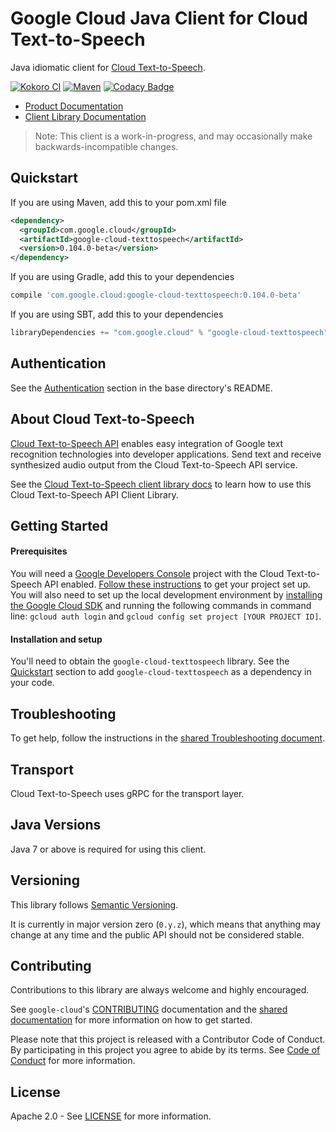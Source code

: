 Google Cloud Java Client for Cloud Text-to-Speech
======================================

Java idiomatic client for [Cloud Text-to-Speech][cloud-texttospeech].

[![Kokoro CI](http://storage.googleapis.com/cloud-devrel-public/java/badges/google-cloud-java/master.svg)](http://storage.googleapis.com/cloud-devrel-public/java/badges/google-cloud-java/master.html)
[![Maven](https://img.shields.io/maven-central/v/com.google.cloud/google-cloud-texttospeech.svg)](https://img.shields.io/maven-central/v/com.google.cloud/google-cloud-texttospeech.svg)
[![Codacy Badge](https://api.codacy.com/project/badge/grade/9da006ad7c3a4fe1abd142e77c003917)](https://www.codacy.com/app/mziccard/google-cloud-java)

- [Product Documentation][texttospeech-product-docs]
- [Client Library Documentation][texttospeech-client-lib-docs]

> Note: This client is a work-in-progress, and may occasionally
> make backwards-incompatible changes.

Quickstart
----------

[//]: # ({x-version-update-start:google-cloud-texttospeech:released})
If you are using Maven, add this to your pom.xml file
```xml
<dependency>
  <groupId>com.google.cloud</groupId>
  <artifactId>google-cloud-texttospeech</artifactId>
  <version>0.104.0-beta</version>
</dependency>
```
If you are using Gradle, add this to your dependencies
```Groovy
compile 'com.google.cloud:google-cloud-texttospeech:0.104.0-beta'
```
If you are using SBT, add this to your dependencies
```Scala
libraryDependencies += "com.google.cloud" % "google-cloud-texttospeech" % "0.104.0-beta"
```
[//]: # ({x-version-update-end})

Authentication
--------------

See the [Authentication](https://github.com/googleapis/google-cloud-java#authentication) section in the base directory's README.

About Cloud Text-to-Speech
----------------------------

[Cloud Text-to-Speech API][cloud-texttospeech] enables easy integration of Google text recognition technologies into developer applications. Send text and receive synthesized audio output from the Cloud Text-to-Speech API service.

See the [Cloud Text-to-Speech client library docs][texttospeech-client-lib-docs] to learn how to use this Cloud Text-to-Speech API Client Library.

Getting Started
---------------
#### Prerequisites
You will need a [Google Developers Console](https://console.developers.google.com/) project with the Cloud Text-to-Speech API enabled. [Follow these instructions](https://cloud.google.com/resource-manager/docs/creating-managing-projects) to get your project set up. You will also need to set up the local development environment by [installing the Google Cloud SDK](https://cloud.google.com/sdk/) and running the following commands in command line: `gcloud auth login` and `gcloud config set project [YOUR PROJECT ID]`.

#### Installation and setup
You'll need to obtain the `google-cloud-texttospeech` library.  See the [Quickstart](#quickstart) section to add `google-cloud-texttospeech` as a dependency in your code.

Troubleshooting
---------------

To get help, follow the instructions in the [shared Troubleshooting document](https://github.com/googleapis/google-cloud-common/blob/master/troubleshooting/readme.md#troubleshooting).

Transport
---------
Cloud Text-to-Speech uses gRPC for the transport layer.

Java Versions
-------------

Java 7 or above is required for using this client.

Versioning
----------

This library follows [Semantic Versioning](http://semver.org/).

It is currently in major version zero (``0.y.z``), which means that anything may change at any time and the public API should not be considered stable.

Contributing
------------

Contributions to this library are always welcome and highly encouraged.

See `google-cloud`'s [CONTRIBUTING] documentation and the [shared documentation](https://github.com/googleapis/google-cloud-common/blob/master/contributing/readme.md#how-to-contribute-to-gcloud) for more information on how to get started.

Please note that this project is released with a Contributor Code of Conduct. By participating in this project you agree to abide by its terms. See [Code of Conduct][code-of-conduct] for more information.

License
-------

Apache 2.0 - See [LICENSE] for more information.


[CONTRIBUTING]:https://github.com/googleapis/google-cloud-java/blob/master/CONTRIBUTING.md
[code-of-conduct]:https://github.com/googleapis/google-cloud-java/blob/master/CODE_OF_CONDUCT.md#contributor-code-of-conduct
[LICENSE]: https://github.com/googleapis/google-cloud-java/blob/master/LICENSE
[cloud-platform]: https://cloud.google.com/
[cloud-texttospeech]: https://cloud.google.com/text-to-speech
[texttospeech-product-docs]: https://cloud.google.com/text-to-speech/docs
[texttospeech-client-lib-docs]: https://googleapis.dev/java/google-cloud-clients/latest/index.html?com/google/cloud/texttospeech/v1/package-summary.html
